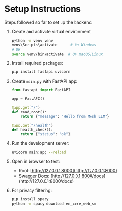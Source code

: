 # Setup Instructions

Steps followed so far to set up the backend:

1. Create and activate virtual environment:

   ```bash
   python -m venv venv
   venv\Scripts\activate      # On Windows
   # OR
   source venv/bin/activate  # On macOS/Linux
   ```

2. Install required packages:

   ```bash
   pip install fastapi uvicorn
   ```

3. Create `main.py` with FastAPI app:

   ```python
   from fastapi import FastAPI

   app = FastAPI()

   @app.get("/")
   def read_root():
       return {"message": "Hello from Mesh LLM"}

   @app.get("/health")
   def health_check():
       return {"status": "ok"}
   ```

4. Run the development server:

   ```bash
   uvicorn main:app --reload
   ```

5. Open in browser to test:

   - Root: [http://127.0.0.1:8000](http://127.0.0.1:8000)
   - Swagger Docs: [http://127.0.0.1:8000/docs](http://127.0.0.1:8000/docs)

6. For privacy filtering:

   ```bash
   pip install spacy
   python -m spacy download en_core_web_sm
   ```

